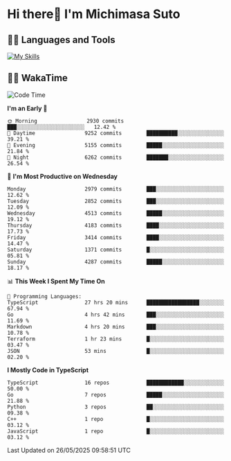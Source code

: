 # Hi there👋 I'm Michimasa Suto

## 🧑‍💻 Languages and Tools
[![My Skills](https://skillicons.dev/icons?i=ts,nextjs,react,go,python,aws,terraform)](https://skillicons.dev)

<!--
**Suto-Michimasa/Suto-Michimasa** is a ✨ _special_ ✨ repository because its `README.md` (this file) appears on your GitHub profile.

Here are some ideas to get you started:

- 🔭 I’m currently working on ...
- 🌱 I’m currently learning ...
- 👯 I’m looking to collaborate on ...
- 🤔 I’m looking for help with ...
- 💬 Ask me about ...
- 📫 How to reach me: ...
- 😄 Pronouns: ...
- ⚡ Fun fact: ...
-->
<!--
## 💎 Github Stats

<div>
  <img height="170" align="left" src="https://github-readme-stats.vercel.app/api?username=Suto-michimasa&count_private=true&show_icons=true&theme=dark" />
  <img height="170" src="https://github-readme-stats.vercel.app/api/top-langs/?username=Suto-michimasa&langs_count=8&layout=compact&theme=dark" />
</div>
-->
<!-- ## 🏆 GitHub Profile Trophy

<img width="800" src="https://github-profile-trophy.vercel.app/?username=Suto-michimasa&theme=onedark&no-frame=true"/>
 -->

## 🧑‍💻 WakaTime
<!--START_SECTION:waka-->
![Code Time](http://img.shields.io/badge/Code%20Time-889%20hrs%2037%20mins-blue)

**I'm an Early 🐤** 

```text
🌞 Morning                2930 commits        ███░░░░░░░░░░░░░░░░░░░░░░   12.42 % 
🌆 Daytime                9252 commits        ██████████░░░░░░░░░░░░░░░   39.21 % 
🌃 Evening                5155 commits        █████░░░░░░░░░░░░░░░░░░░░   21.84 % 
🌙 Night                  6262 commits        ███████░░░░░░░░░░░░░░░░░░   26.54 % 
```
📅 **I'm Most Productive on Wednesday** 

```text
Monday                   2979 commits        ███░░░░░░░░░░░░░░░░░░░░░░   12.62 % 
Tuesday                  2852 commits        ███░░░░░░░░░░░░░░░░░░░░░░   12.09 % 
Wednesday                4513 commits        █████░░░░░░░░░░░░░░░░░░░░   19.12 % 
Thursday                 4183 commits        ████░░░░░░░░░░░░░░░░░░░░░   17.73 % 
Friday                   3414 commits        ████░░░░░░░░░░░░░░░░░░░░░   14.47 % 
Saturday                 1371 commits        █░░░░░░░░░░░░░░░░░░░░░░░░   05.81 % 
Sunday                   4287 commits        █████░░░░░░░░░░░░░░░░░░░░   18.17 % 
```


📊 **This Week I Spent My Time On** 

```text
💬 Programming Languages: 
TypeScript               27 hrs 20 mins      █████████████████░░░░░░░░   67.94 % 
Go                       4 hrs 42 mins       ███░░░░░░░░░░░░░░░░░░░░░░   11.69 % 
Markdown                 4 hrs 20 mins       ███░░░░░░░░░░░░░░░░░░░░░░   10.78 % 
Terraform                1 hr 23 mins        █░░░░░░░░░░░░░░░░░░░░░░░░   03.47 % 
JSON                     53 mins             █░░░░░░░░░░░░░░░░░░░░░░░░   02.20 % 
```

**I Mostly Code in TypeScript** 

```text
TypeScript               16 repos            ████████████░░░░░░░░░░░░░   50.00 % 
Go                       7 repos             █████░░░░░░░░░░░░░░░░░░░░   21.88 % 
Python                   3 repos             ██░░░░░░░░░░░░░░░░░░░░░░░   09.38 % 
C++                      1 repo              █░░░░░░░░░░░░░░░░░░░░░░░░   03.12 % 
JavaScript               1 repo              █░░░░░░░░░░░░░░░░░░░░░░░░   03.12 % 
```




 Last Updated on 26/05/2025 09:58:51 UTC
<!--END_SECTION:waka-->
